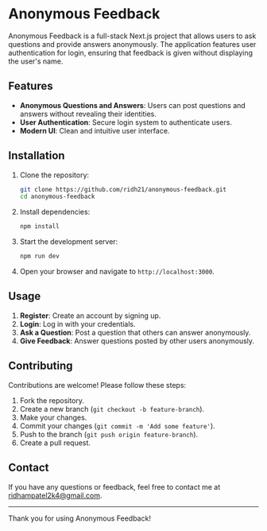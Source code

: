 # Anonymous Feedback

Anonymous Feedback is a full-stack Next.js project that allows users to ask questions and provide answers anonymously. The application features user authentication for login, ensuring that feedback is given without displaying the user's name.

## Features

- **Anonymous Questions and Answers**: Users can post questions and answers without revealing their identities.
- **User Authentication**: Secure login system to authenticate users.
- **Modern UI**: Clean and intuitive user interface.



## Installation

1. Clone the repository:
    ```bash
    git clone https://github.com/ridh21/anonymous-feedback.git
    cd anonymous-feedback
    ```

2. Install dependencies:
    ```bash
    npm install
    ```



3. Start the development server:
    ```bash
    npm run dev
    ```

5. Open your browser and navigate to `http://localhost:3000`.

## Usage

1. **Register**: Create an account by signing up.
2. **Login**: Log in with your credentials.
3. **Ask a Question**: Post a question that others can answer anonymously.
4. **Give Feedback**: Answer questions posted by other users anonymously.

## Contributing

Contributions are welcome! Please follow these steps:

1. Fork the repository.
2. Create a new branch (`git checkout -b feature-branch`).
3. Make your changes.
4. Commit your changes (`git commit -m 'Add some feature'`).
5. Push to the branch (`git push origin feature-branch`).
6. Create a pull request.


## Contact

If you have any questions or feedback, feel free to contact me at ridhampatel2k4@gmail.com.

---

Thank you for using Anonymous Feedback!
